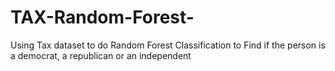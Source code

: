 # TAX-Random-Forest-
Using Tax dataset to do Random Forest Classification to Find if the person is a democrat, a republican or an independent
